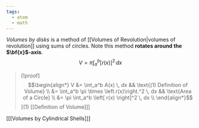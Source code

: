 ```yaml
---
tags:
  - atom
  - math
---
```

*Volumes by disks* is a method of [[Volumes of Revolution|volumes of revolution]] using sums of circles. Note this method **rotates around the $\bf{x}$-axis**.
$$ V = \pi \int_a^b \left[ r(x) \right]^2 \, dx $$
> [!proof]
> $$\begin{align*}
V &= \int_a^b A(x) \, dx &&	\text{(1) Definition of Volume} \\
&= \int_a^b \pi \times \left.r(x)\right.^2 \, dx && \text{Area of a Circle} \\
&= \pi \int_a^b \left[ r(x) \right]^2 \, dx \\
\end{align*}$$
> \[$(1)$ [[Definition of Volume]]\]

\[[[Volumes by Cylindrical Shells]]\]